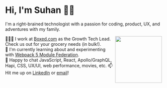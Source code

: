 # Hi, I'm Suhan 🖖🏻 

I'm a right-brained technologist with a passion for coding, product, UX, and adventures with my family. 

<img src='https://media.giphy.com/media/R6xi8dXsRhIjK/giphy.gif' width='150' align='right'>

👷🏻‍♂️  I work at [Boxed.com](https://www.boxed.com) as the Growth Tech Lead. Check us out for your grocery needs (in bulk!).  
🌱  I'm currently learning about and experimenting with [Webpack 5 Module Federation](https://webpack.js.org/concepts/module-federation/).  
💬  Happy to chat JavaScript, React, Apollo/GraphQL, Hapi, CSS, UX/UI, web performance, movies, etc. 
📫  Hit me up on [LinkedIn](https://www.linkedin.com/in/suhanwijaya/) or [email](mailto:suhanw@gmail.com)!


<!--
**suhanw/suhanw** is a ✨ _special_ ✨ repository because its `README.md` (this file) appears on your GitHub profile.

Here are some ideas to get you started:

- 🔭 I’m currently working on ...
- 🌱 I’m currently learning ...
- 👯 I’m looking to collaborate on ...
- 🤔 I’m looking for help with ...
- 💬 Ask me about ...
- 📫 How to reach me: ...
- 😄 Pronouns: ...
- ⚡ Fun fact: ...
-->

